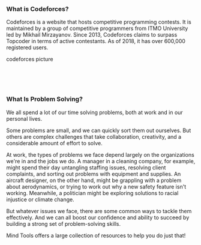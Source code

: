 ### What is Codeforces? ###

Codeforces is a website that hosts competitive programming contests. It is maintained by a group of competitive programmers from ITMO University led by Mikhail Mirzayanov. Since 2013, Codeforces claims to surpass Topcoder in terms of active contestants. As of 2018, it has over 600,000 registered users.

<img href="https://codeforces.com/predownloaded/6f/cb/6fcb7ddba0d5d427e558bfa0570ffdf734c6d488.png">codeforces picture</img>

<br><br><br>

### What Is Problem Solving? ###
We all spend a lot of our time solving problems, both at work and in our personal lives.

Some problems are small, and we can quickly sort them out ourselves. But others are complex challenges that take collaboration, creativity, and a considerable amount of effort to solve.

At work, the types of problems we face depend largely on the organizations we're in and the jobs we do. A manager in a cleaning company, for example, might spend their day untangling staffing issues, resolving client complaints, and sorting out problems with equipment and supplies. An aircraft designer, on the other hand, might be grappling with a problem about aerodynamics, or trying to work out why a new safety feature isn't working. Meanwhile, a politician might be exploring solutions to racial injustice or climate change.

But whatever issues we face, there are some common ways to tackle them effectively. And we can all boost our confidence and ability to succeed by building a strong set of problem-solving skills.

Mind Tools offers a large collection of resources to help you do just that!
